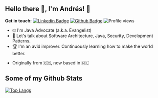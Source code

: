 ## Hello there 👋, I'm Andrés! 🦦

**Get in touch:**
[![Linkedin Badge](https://img.shields.io/badge/-andrespedes12-0072b1?style=flat&logo=Linkedin&logoColor=white&link=https://www.linkedin.com/in/andrespedes12/)](https://www.linkedin.com/in/andrespedes12/) [![Github Badge](https://img.shields.io/badge/-pedes-grey?style=flat&logo=github&logoColor=white&link=https://github.com/pedes/)](https://www.github.com/pedes/) ![Profile views](https://gpvc.arturio.dev/pedes)

<!-- ![universe-frame](https://i.giphy.com/media/J39gurpvL7SHpnTTJB/giphy.webp "Universe Big Bang") -->

<!--
**pedes/pedes** is a ✨ _special_ ✨ repository because its `README.md` (this file) appears on your GitHub profile.

Here are some ideas to get you started:

- 🔭 I’m currently working on ...
- 🌱 I’m currently learning ...
- 👯 I’m looking to collaborate on ...
- 🤔 I’m looking for help with ...
- 💬 Ask me about ...
- 📫 How to reach me: ...
- 😄 Pronouns: ...
- ⚡ Fun fact: ...
-->

- 🤓 I'm Java Advocate (a.k.a. Evangelist)
- 💬 Let's talk about Software Architecture, Java, Security, Development Patterns.
- 🏆 I'm an avid improver. Continuously learning how to make the world better.
<!-- - 📫 Let's get social: <a href="https://www.linkedin.com/in/andrespedes12/"> <img src="https://img.shields.io/badge/-LinkedIn-%233781da" alt="LinkedIn"/></a>   -->
- Originally from 🇨🇴, now based in 🇳🇱

## Some of my Github Stats

[![Top Langs](https://github-readme-stats.vercel.app/api/top-langs/?username=pedes&layout=compact)](https://github.com/pedes/github-readme-stats)


<!--![Pedes's github stats](https://github-readme-stats.vercel.app/api?username=pedes) -->

